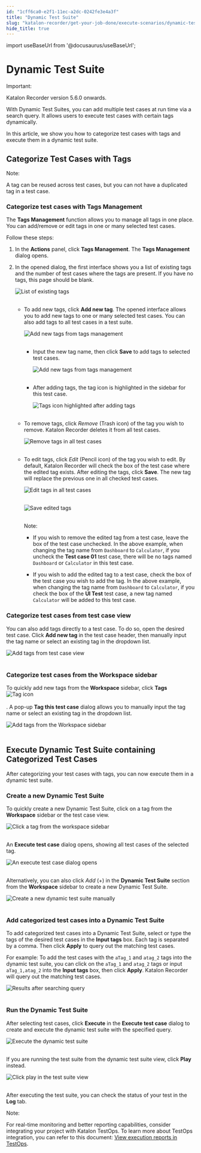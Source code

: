 ```yaml
---
id: "1cff6ca0-e2f1-11ec-a2dc-0242fe3e4a3f"
title: "Dynamic Test Suite"
slug: "katalon-recorder/get-your-job-done/execute-scenarios/dynamic-test-suite"
hide_title: true
---
```

import useBaseUrl from '@docusaurus/useBaseUrl';


# <a id="id" class="anchor_top_offset"/><a id="ariaid-title1" class="anchor_top_offset"/>Dynamic Test Suite

<div xmlns="http://www.w3.org/1999/xhtml" className="note important note_important"><span className="note__title">Important:</span> 
  <p className="p">Katalon Recorder version 5.6.0 onwards.</p>
</div>
<p xmlns="http://www.w3.org/1999/xhtml" className="p">With Dynamic Test Suites, you can add multiple test cases at run   time via a search query. It allows users to execute test cases with   certain tags dynamically.</p> 
<p xmlns="http://www.w3.org/1999/xhtml" className="p">In this article, we show you how to categorize test cases with   tags and execute them in a dynamic test suite.</p> 

## <a id="id_1" class="anchor_top_offset"/>Categorize Test Cases with Tags

<div xmlns="http://www.w3.org/1999/xhtml" className="note note note_note"><span className="note__title">Note:</span> 
  <p className="p">A tag can be reused across test cases, but you can not have a
    duplicated tag in a test case.</p>
</div>

### <a id="id_2" class="anchor_top_offset"/>Categorize test cases with Tags Management

<p xmlns="http://www.w3.org/1999/xhtml" className="p">The <strong className="ph b">Tags Management</strong> function allows you to   manage all tags in one place. You can add/remove or edit tags in   one or many selected test cases.</p> 
<p xmlns="http://www.w3.org/1999/xhtml" className="p">Follow these steps:</p> 
<ol xmlns="http://www.w3.org/1999/xhtml" className="ol"><li className="li">     <p className="p">In the <strong className="ph b">Actions</strong> panel, click <strong className="ph b">Tags         Management</strong>. The <strong className="ph b">Tags Management</strong> dialog       opens.</p>   </li><li className="li">     <p className="p">In the opened dialog, the first interface shows you a list of       existing tags and the number of test cases where the tags are       present. If you have no tags, this page should be blank.</p>     <p className="p">       <img className="image" src={useBaseUrl("https://github.com/katalon-studio/docs-images/raw/master/katalon-recorder/docs/dynamic-test-suite/KR-DYNAMIC-List-of-existing-tags.png")} alt="List of existing tags" /><br /><br />     </p>     <ul className="ul"><li className="li">         <p className="p">To add new tags, click <strong className="ph b">Add new tag</strong>. The opened           interface allows you to add new tags to one or many selected test           cases. You can also add tags to all test cases in a test suite.</p>         <p className="p">           <img className="image" src={useBaseUrl("https://github.com/katalon-studio/docs-images/raw/master/katalon-recorder/docs/dynamic-test-suite/KR-DYNAMIC-Add-new-tag.png")} alt="Add new tags from tags management" /><br /><br />         </p>         <ul className="ul"><li className="li">             <p className="p">Input the new tag name, then click <strong className="ph b">Save</strong> to add               tags to selected test cases.</p>             <p className="p">               <img className="image" src={useBaseUrl("https://github.com/katalon-studio/docs-images/raw/master/katalon-recorder/docs/dynamic-test-suite/KR-DYNAMIC-Add-tags-from-tags-management.png")} alt="Add new tags from tags management" /><br /><br />             </p>           </li><li className="li">             <p className="p">After adding tags, the tag icon is highlighted in the sidebar               for this test case.</p>             <p className="p">               <img className="image" src={useBaseUrl("https://github.com/katalon-studio/docs-images/raw/master/katalon-recorder/docs/dynamic-test-suite/KR-DYNAMIC-Highlighted-tag-icon-after-adding-tags.png")} alt="Tags icon highlighted after adding tags" /><br /><br />             </p>           </li></ul>       </li><li className="li">         <p className="p">To remove tags, click <em className="ph i">Remove</em> (Trash icon) of the tag           you wish to remove. Katalon Recorder deletes it from all test           cases.</p>         <p className="p">           <img className="image" src={useBaseUrl("https://github.com/katalon-studio/docs-images/raw/master/katalon-recorder/docs/dynamic-test-suite/KR-DYNAMIC-Remove-the-tag.png")} alt="Remove tags in all test cases" /><br /><br />         </p>       </li><li className="li">         <p className="p">To edit tags, click <em className="ph i">Edit</em> (Pencil icon) of the tag you           wish to edit. By default, Katalon Recorder will check the box of           the test case where the edited tag exists. After editing the tags,           click <strong className="ph b">Save</strong>. The new tag will replace the previous           one in all checked test cases.</p>         <p className="p">           <img className="image" src={useBaseUrl("https://github.com/katalon-studio/docs-images/raw/master/katalon-recorder/docs/dynamic-test-suite/KR-DYNAMIC-Edit-tags.png")} alt="Edit tags in all test cases" /><br /><br />         </p>         <p className="p">           <img className="image" src={useBaseUrl("https://github.com/katalon-studio/docs-images/raw/master/katalon-recorder/docs/dynamic-test-suite/KS-DYNAMIC-Click-save-to-edit.png")} alt="Save edited tags" /><br /><br />         </p>         <div className="note note note_note"><span className="note__title">Note:</span>            <ul className="ul"><li className="li">               <p className="p">If you wish to remove the edited tag from a test case, leave the                 box of the test case unchecked. In the above example, when changing                 the tag name from <code className="ph codeph">Dashboard</code> to                 <code className="ph codeph">Calculator</code>, if you uncheck the <strong className="ph b">Test case                   01</strong> test case, there will be no tags named                 <code className="ph codeph">Dashboard</code> or <code className="ph codeph">Calculator</code> in this test                 case.</p>             </li><li className="li">               <p className="p">If you wish to add the edited tag to a test case, check the box                 of the test case you wish to add the tag. In the above example,                 when changing the tag name from <code className="ph codeph">Dashboard</code> to                 <code className="ph codeph">Calculator</code>, if you check the box of the <strong className="ph b">UI                   Test</strong> test case, a new tag named <code className="ph codeph">Calculator</code>                 will be added to this test case.</p>             </li></ul>         </div>       </li></ul>   </li></ol> 
      

### <a id="id_3" class="anchor_top_offset"/>Categorize test cases from test case view

      
        
<p xmlns="http://www.w3.org/1999/xhtml" className="p">You can also add tags directly to a test case. To do so, open   the desired test case. Click <strong className="ph b">Add new tag</strong> in the   test case header, then manually input the tag name or select an   existing tag in the dropdown list.</p> 
        
<p xmlns="http://www.w3.org/1999/xhtml" className="p">   <img className="image" src={useBaseUrl("https://github.com/katalon-studio/docs-images/raw/b8e6cfa9512728f2d1c7b99e7336bafe19089a20/katalon-recorder/docs/dynamic-test-suite/KR-DYNAMIC-Add-new-tags-from-test-case%202.png")} alt="Add tags from test case view" /><br /><br /> </p> 
      
    
      

### <a id="id_4" class="anchor_top_offset"/>Categorize test cases from the Workspace sidebar

      
        
<p xmlns="http://www.w3.org/1999/xhtml" className="p">To quickly add new tags from the <strong className="ph b">Workspace</strong>   sidebar, click <strong className="ph b">Tags</strong>   <img className="image" src={useBaseUrl("https://github.com/katalon-studio/docs-images/raw/master/katalon-recorder/docs/dynamic-test-suite/KR-DYNAMIC-Tag-icon.png")} alt="Tag icon" /><br /><br />. A pop-up <strong className="ph b">Tag this test     case</strong> dialog allows you to manually input the tag name or   select an existing tag in the dropdown list.</p> 
        
<p xmlns="http://www.w3.org/1999/xhtml" className="p">   <img className="image" src={useBaseUrl("https://github.com/katalon-studio/docs-images/raw/master/katalon-recorder/docs/dynamic-test-suite/KR-DYNAMIC-Add-tags-from-the-workspace-sidebar.png")} alt="Add tags from the Workspace sidebar" /><br /><br /> </p> 
      
    
    

## <a id="id_5" class="anchor_top_offset"/>Execute Dynamic Test Suite containing Categorized Test         Cases

    
      
<p xmlns="http://www.w3.org/1999/xhtml" className="p">After categorizing your test cases with tags, you can now   execute them in a dynamic test suite.</p> 
    
              
      

### <a id="id_6" class="anchor_top_offset"/>Create a new Dynamic Test Suite

      
        
<p xmlns="http://www.w3.org/1999/xhtml" className="p">To quickly create a new Dynamic Test Suite, click on a tag from   the <strong className="ph b">Workspace</strong> sidebar or the test case view.</p> 
        
<p xmlns="http://www.w3.org/1999/xhtml" className="p">   <img className="image" src={useBaseUrl("https://github.com/katalon-studio/docs-images/raw/master/katalon-recorder/docs/dynamic-test-suite/KR-DYNAMIC-Click-a-tag-from-the-workspace-sidebar.png")} alt="Click a tag from the workspace sidebar" /><br /><br /> </p> 
        
<p xmlns="http://www.w3.org/1999/xhtml" className="p">An <strong className="ph b">Execute test case</strong> dialog opens, showing all   test cases of the selected tag.</p> 
        
<p xmlns="http://www.w3.org/1999/xhtml" className="p">   <img className="image" src={useBaseUrl("https://github.com/katalon-studio/docs-images/raw/master/katalon-recorder/docs/dynamic-test-suite/KR-DYNAMIC-an-execute-test-case-dialog.png")} alt="An execute test case dialog opens" /><br /><br /> </p> 
        
<p xmlns="http://www.w3.org/1999/xhtml" className="p">Alternatively, you can also click <em className="ph i">Add</em> (+) in the   <strong className="ph b">Dynamic Test Suite</strong> section from the   <strong className="ph b">Workspace</strong> sidebar to create a new Dynamic Test   Suite.</p> 
        
<p xmlns="http://www.w3.org/1999/xhtml" className="p">   <img className="image" src={useBaseUrl("https://github.com/katalon-studio/docs-images/raw/master/katalon-recorder/docs/dynamic-test-suite/KR-dynamic-Create-Dynamic-Test-Suite-manually.png")} alt="Create a new dynamic test suite manually" /><br /><br /> </p> 
      
    
      

### <a id="id_7" class="anchor_top_offset"/>Add categorized test cases into a Dynamic Test Suite

      
        
<p xmlns="http://www.w3.org/1999/xhtml" className="p">To add categorized test cases into a Dynamic Test Suite, select   or type the tags of the desired test cases in the <strong className="ph b">Input     tags</strong> box. Each tag is separated by a comma. Then click   <strong className="ph b">Apply</strong> to query out the matching test cases.</p> 
        
<p xmlns="http://www.w3.org/1999/xhtml" className="p">For example: To add the test cases with the <code className="ph codeph">aTag_1</code>   and <code className="ph codeph">atag_2</code> tags into the dynamic test suite, you can   click on the <code className="ph codeph">aTag_1</code> and <code className="ph codeph">atag_2</code> tags or   input <code className="ph codeph">aTag_1,atag_2</code> into the <strong className="ph b">Input     tags</strong> box, then click <strong className="ph b">Apply</strong>. Katalon   Recorder will query out the matching test cases.</p> 
        
<p xmlns="http://www.w3.org/1999/xhtml" className="p">   <img className="image" src={useBaseUrl("https://user-images.githubusercontent.com/16775806/138648208-d277f8e4-145f-47af-8a84-7076abb92ac1.gif")} alt="Results after searching query" /><br /><br /> </p> 
      
    

### <a id="id_8" class="anchor_top_offset"/>Run the Dynamic Test Suite

<p xmlns="http://www.w3.org/1999/xhtml" className="p">After selecting test cases, click <strong className="ph b">Execute</strong> in   the <strong className="ph b">Execute test case</strong> dialog to create and execute   the dynamic test suite with the specified query.</p> 
<p xmlns="http://www.w3.org/1999/xhtml" className="p">   <img className="image" src={useBaseUrl("https://github.com/katalon-studio/docs-images/raw/master/katalon-recorder/docs/dynamic-test-suite/KR-DYNAMIC-execute-a-dynamic-test-suite.png")} alt="Execute the dynamic test suite" /><br /><br /> </p> 
<p xmlns="http://www.w3.org/1999/xhtml" className="p">If you are running the test suite from the dynamic test suite   view, click <strong className="ph b">Play</strong> instead.</p> 
<p xmlns="http://www.w3.org/1999/xhtml" className="p">   <img className="image" src={useBaseUrl("https://github.com/katalon-studio/docs-images/raw/master/katalon-recorder/docs/dynamic-test-suite/KR-DYNAMIC-click-play.png")} alt="Click play in the test suite view" /><br /><br /> </p> 
<p xmlns="http://www.w3.org/1999/xhtml" className="p">After executing the test suite, you can check the status of your   test in the <strong className="ph b">Log</strong> tab.</p> 
<div xmlns="http://www.w3.org/1999/xhtml" className="note note note_note"><span className="note__title">Note:</span> 
  <p className="p">For real-time monitoring and better reporting capabilities,
    consider integrating your project with Katalon TestOps. To learn
    more about TestOps integration, you can refer to this document: <a className="xref" href="#">View
      execution reports in TestOps</a>.</p>
</div>
